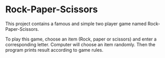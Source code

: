 # Rock-Paper-Scissors

This project contains a famous and simple two player game named Rock-Paper-Scissors. 

To play this game, choose an item (Rock, paper or scissors) and enter a corresponding letter. Computer will choose an item randomly. Then the program prints result according to game rules.
